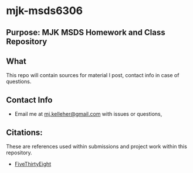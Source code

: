 # mjk-msds6306
## Purpose: MJK MSDS Homework and Class Repository
## What
This repo will contain sources for material I post, contact info in case of questions.
## Contact Info
- Email me at mj.kelleher@gmail.com with issues or questions,

## Citations:
These are references used within submissions and project work within this repository.

- [FiveThirtyEight](https://github.com/rudeboybert/fivethirtyeight)
